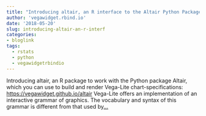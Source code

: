 ```yaml
---
title: "Introducing altair, an R interface to the Altair Python Package"
author: 'vegawidget.rbind.io'
date: '2018-05-20'
slug: introducing-altair-an-r-interf
categories:
- bloglink
tags:
  - rstats
  - python
  - vegawidgetrbindio
---
```


Introducing altair, an R package to work with the Python package Altair, which you can use to build and render Vega-Lite chart-specifications: https://vegawidget.github.io/altair Vega-Lite offers an implementation of an interactive grammar of graphics. The vocabulary and syntax of this grammar is different from that used by[... <i class="fas fa-external-link-alt"></i>](https://vegawidget.rbind.io/post/2018-05-20-introducing-altair/)

